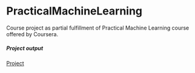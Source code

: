 # PracticalMachineLearning
Course project as partial fulfillment of Practical Machine Learning course offered by Coursera.

##### Project output
[Project](http://kckishan.github.io/PracticalMachineLearning/PracticalMachineLearning.html)

